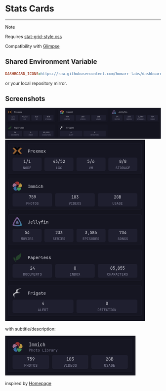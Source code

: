 # Stats Cards
---
> [!NOTE]
>
> Requires [stat-grid-style.css](/styles/stat-grid-style.css)
>
> Compatibility with [Glimpse](https://github.com/ralphocdol/glance-micro-scripts/blob/main/glimpse/README.md)

## Shared Environment Variable
```ini
DASHBOARD_ICONS=https://raw.githubusercontent.com/homarr-labs/dashboard-icons/refs/heads/main
```
or your local repository mirror.

## Screenshots
![desktop](preview1.png)
![mobile](preview2.png)

with subtitle/description:

![subtitled](preview3.png)

inspired by [Homepage](https://gethomepage.dev/)